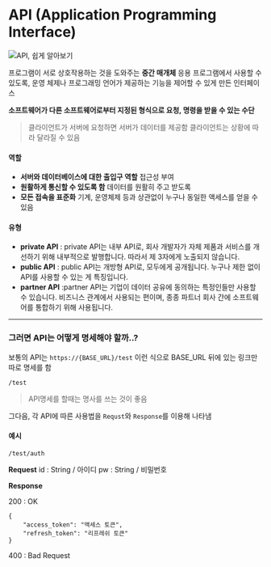 # API (Application Programming Interface)

![API, 쉽게 알아보기](http://blog.wishket.com/wp-content/uploads/2019/10/API-%EC%89%BD%EA%B2%8C-%EC%95%8C%EC%95%84%EB%B3%B4%EA%B8%B0.png)

프로그램이 서로 상호작용하는 것을 도와주는 **중간 매개체** 
응용 프로그램에서 사용할 수 있도록, 운영 체제나 프로그래밍 언어가 제공하는 기능을 제어할 수 있게 만든 인터페이스

**소프트웨어가 다른 소프트웨어로부터 지정된 형식으로 요청, 명령을 받을 수 있는 수단**

> 클라이언트가 서버에 요청하면 서버가 데이터를 제공함
> 클라이언트는 상황에 따라 달라질 수 있음

#### 역할

- **서버와 데이터베이스에 대한 출입구 역할**
  접근성 부여
- **원활하게 통신할 수 있도록 함**
  데이터를 원활히 주고 받도록
- **모든 접속을 표준화**
  기계, 운영체제 등과 상관없이 누구나 동일한 액세스를 얻을 수 있음

#### 유형

- **private API**
  : private API는 내부 API로, 회사 개발자가 자체 제품과 서비스를 개선하기 위해 내부적으로 발행합니다. 따라서 제 3자에게 노출되지 않습니다.
- **public API**
  : public API는 개방형 API로, 모두에게 공개됩니다. 누구나 제한 없이 API를 사용할 수 있는 게 특징입니다.
- **partner API**
  :partner API는 기업이 데이터 공유에 동의하는 특정인들만 사용할 수 있습니다. 비즈니스 관계에서 사용되는 편이며, 종종 파트너 회사 간에 소프트웨어를 통합하기 위해 사용됩니다.

---

### 그러면 API는 어떻게 명세해야 할까..?

보통의 API는 `https://{BASE_URL}/test` 이런 식으로 BASE_URL 뒤에 있는 링크만 따로 명세를 함

```
/test
```

> API명세를 할때는 명사를 쓰는 것이 좋음

그다음, 각 API에 따른 사용법을 `Requst`와 `Response`를 이용해 나타냄

#### 예시

```
/test/auth
```

**Request**
id : String / 아이디
pw : String / 비밀번호

**Response**

200 : OK

```
{
	"access_token": "액세스 토큰",
	"refresh_token": "리프레쉬 토큰"
}
```

400 : Bad Request